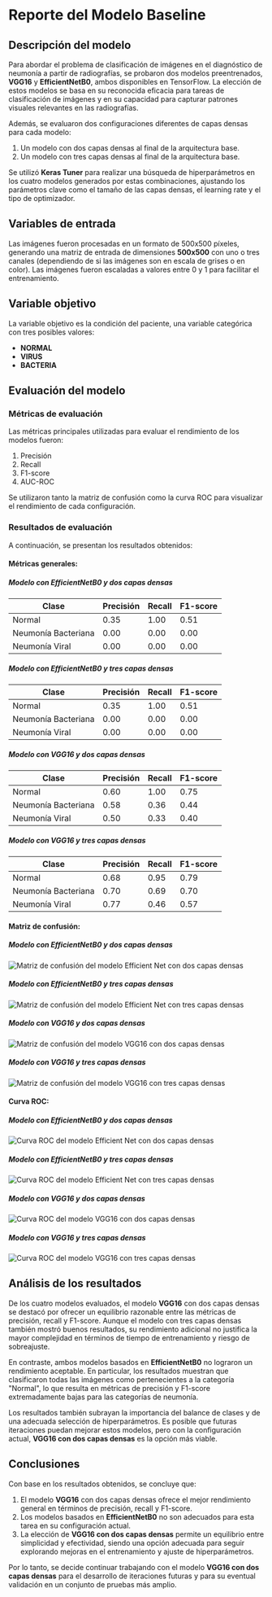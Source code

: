 # Reporte del Modelo Baseline

## Descripción del modelo

Para abordar el problema de clasificación de imágenes en el diagnóstico de neumonía a partir de radiografías, se probaron dos modelos preentrenados, **VGG16** y **EfficientNetB0**, ambos disponibles en TensorFlow. La elección de estos modelos se basa en su reconocida eficacia para tareas de clasificación de imágenes y en su capacidad para capturar patrones visuales relevantes en las radiografías.

Además, se evaluaron dos configuraciones diferentes de capas densas para cada modelo:

1. Un modelo con dos capas densas al final de la arquitectura base.
2. Un modelo con tres capas densas al final de la arquitectura base.

Se utilizó **Keras Tuner** para realizar una búsqueda de hiperparámetros en los cuatro modelos generados por estas combinaciones, ajustando los parámetros clave como el tamaño de las capas densas, el learning rate y el tipo de optimizador.

## Variables de entrada

Las imágenes fueron procesadas en un formato de 500x500 píxeles, generando una matriz de entrada de dimensiones **500x500** con uno o tres canales (dependiendo de si las imágenes son en escala de grises o en color). Las imágenes fueron escaladas a valores entre 0 y 1 para facilitar el entrenamiento.

## Variable objetivo

La variable objetivo es la condición del paciente, una variable categórica con tres posibles valores:
- **NORMAL**
- **VIRUS**
- **BACTERIA**

## Evaluación del modelo

### Métricas de evaluación

Las métricas principales utilizadas para evaluar el rendimiento de los modelos fueron:
1. Precisión
2. Recall
3. F1-score
4. AUC-ROC

Se utilizaron tanto la matriz de confusión como la curva ROC para visualizar el rendimiento de cada configuración.

### Resultados de evaluación

A continuación, se presentan los resultados obtenidos:

#### Métricas generales:

##### Modelo con EfficientNetB0 y dos capas densas

| Clase | Precisión | Recall | F1-score |
|-------|-----------|--------|----------|
| Normal | 0.35  |    1.00    |  0.51 |
|Neumonía Bacteriana  |     0.00   |   0.00  |    0.00|
|Neumonía Viral      | 0.00  |    0.00  |    0.00|

##### Modelo con EfficientNetB0 y tres capas densas

| Clase | Precisión | Recall | F1-score |
|-------|-----------|--------|----------|
| Normal | 0.35  |    1.00    |  0.51 |
|Neumonía Bacteriana  |     0.00   |   0.00  |    0.00|
|Neumonía Viral      | 0.00  |    0.00  |    0.00|

##### Modelo con VGG16 y dos capas densas

| Clase | Precisión | Recall | F1-score |
|-------|-----------|--------|----------|
| Normal | 0.60  |   1.00   |   0.75    |
|Neumonía Bacteriana  |     0.58 |     0.36  |    0.44   |
|Neumonía Viral      | 0.50 |     0.33  |    0.40    |

##### Modelo con VGG16 y tres capas densas

| Clase | Precisión | Recall | F1-score |
|-------|-----------|--------|----------|
| Normal | 0.68    |  0.95  |    0.79|
|Neumonía Bacteriana  |     0.70   |   0.69  |    0.70|
|Neumonía Viral      | 0.77  |    0.46  |    0.57|

#### Matriz de confusión:

##### Modelo con EfficientNetB0 y dos capas densas

![Matriz de confusión del modelo Efficient Net con dos capas densas](images/Matrix_EfNet_v1.png)

##### Modelo con EfficientNetB0 y tres capas densas

![Matriz de confusión del modelo Efficient Net con tres capas densas](images/Matrix_EfNet_v2.png)

##### Modelo con VGG16 y dos capas densas

![Matriz de confusión del modelo VGG16 con dos capas densas](images/Matrix_VGG16_v1.png)

##### Modelo con VGG16 y tres capas densas

![Matriz de confusión del modelo VGG16 con tres capas densas](images/Matrix_VGG16_v2.png)

#### Curva ROC:

##### Modelo con EfficientNetB0 y dos capas densas

![Curva ROC del modelo Efficient Net con dos capas densas](images/ROC_EfNet_v1.png)

##### Modelo con EfficientNetB0 y tres capas densas

![Curva ROC del modelo Efficient Net con tres capas densas](images/ROC_EfNet_v2.png)

##### Modelo con VGG16 y dos capas densas

![Curva ROC del modelo VGG16 con dos capas densas](images/ROC_VGG16_v1.png)

##### Modelo con VGG16 y tres capas densas

![Curva ROC del modelo VGG16 con tres capas densas](images/ROC_VGG16_v2.png)

## Análisis de los resultados

De los cuatro modelos evaluados, el modelo **VGG16** con dos capas densas se destacó por ofrecer un equilibrio razonable entre las métricas de precisión, recall y F1-score. Aunque el modelo con tres capas densas también mostró buenos resultados, su rendimiento adicional no justifica la mayor complejidad en términos de tiempo de entrenamiento y riesgo de sobreajuste.

En contraste, ambos modelos basados en **EfficientNetB0** no lograron un rendimiento aceptable. En particular, los resultados muestran que clasificaron todas las imágenes como pertenecientes a la categoría "Normal", lo que resulta en métricas de precisión y F1-score extremadamente bajas para las categorías de neumonía.

Los resultados también subrayan la importancia del balance de clases y de una adecuada selección de hiperparámetros. Es posible que futuras iteraciones puedan mejorar estos modelos, pero con la configuración actual, **VGG16 con dos capas densas** es la opción más viable.

## Conclusiones

Con base en los resultados obtenidos, se concluye que:

1. El modelo **VGG16** con dos capas densas ofrece el mejor rendimiento general en términos de precisión, recall y F1-score.
2. Los modelos basados en **EfficientNetB0** no son adecuados para esta tarea en su configuración actual.
3. La elección de **VGG16 con dos capas densas** permite un equilibrio entre simplicidad y efectividad, siendo una opción adecuada para seguir explorando mejoras en el entrenamiento y ajuste de hiperparámetros.

Por lo tanto, se decide continuar trabajando con el modelo **VGG16 con dos capas densas** para el desarrollo de iteraciones futuras y para su eventual validación en un conjunto de pruebas más amplio.

